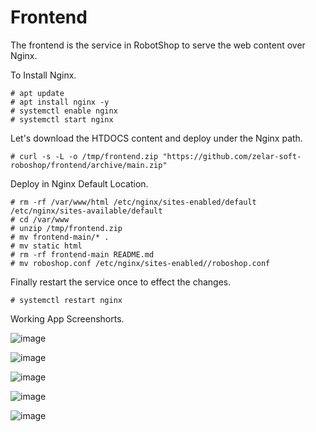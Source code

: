 # Frontend

The frontend is the service in RobotShop to serve the web content over Nginx.

To Install Nginx.

```
# apt update
# apt install nginx -y
# systemctl enable nginx 
# systemctl start nginx 
```

Let's download the HTDOCS content and deploy under the Nginx path.

```
# curl -s -L -o /tmp/frontend.zip "https://github.com/zelar-soft-roboshop/frontend/archive/main.zip"
```

Deploy in Nginx Default Location.

```
# rm -rf /var/www/html /etc/nginx/sites-enabled/default /etc/nginx/sites-available/default
# cd /var/www
# unzip /tmp/frontend.zip
# mv frontend-main/* .
# mv static html
# rm -rf frontend-main README.md
# mv roboshop.conf /etc/nginx/sites-enabled//roboshop.conf
```

Finally restart the service once to effect the changes.

```
# systemctl restart nginx 
```


Working App Screenshorts.

![image](https://user-images.githubusercontent.com/29029753/114181910-b7d40380-995f-11eb-8d9f-16e11c38e37d.png)

![image](https://user-images.githubusercontent.com/29029753/114181944-befb1180-995f-11eb-8918-78c2801b5469.png)

![image](https://user-images.githubusercontent.com/29029753/114181981-c5898900-995f-11eb-9206-1cf97431d44b.png)

![image](https://user-images.githubusercontent.com/29029753/114182013-cde1c400-995f-11eb-8847-1a736352682a.png)

![image](https://user-images.githubusercontent.com/29029753/114182026-d20de180-995f-11eb-9b82-04807d4bf8ea.png)

#
##
##

